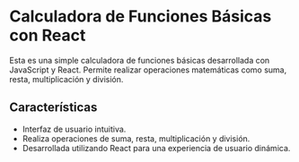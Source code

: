 # Calculadora de Funciones Básicas con React

Esta es una simple calculadora de funciones básicas desarrollada con JavaScript y React. Permite realizar operaciones matemáticas como suma, resta, multiplicación y división.

## Características

- Interfaz de usuario intuitiva.
- Realiza operaciones de suma, resta, multiplicación y división.
- Desarrollada utilizando React para una experiencia de usuario dinámica.


 
